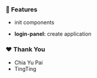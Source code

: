 ### 🚀 Features

- init components

- **login-panel:** create application

### ❤️ Thank You

- Chia Yu Pai
- TingTing
